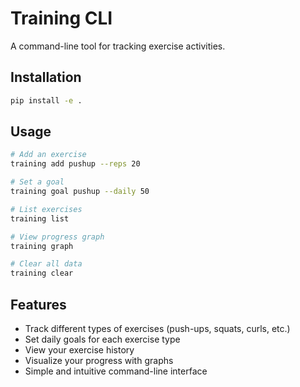 # Training CLI

A command-line tool for tracking exercise activities.

## Installation

```bash
pip install -e .
```

## Usage

```bash
# Add an exercise
training add pushup --reps 20

# Set a goal
training goal pushup --daily 50

# List exercises
training list

# View progress graph
training graph

# Clear all data
training clear
```

## Features

- Track different types of exercises (push-ups, squats, curls, etc.)
- Set daily goals for each exercise type
- View your exercise history
- Visualize your progress with graphs
- Simple and intuitive command-line interface